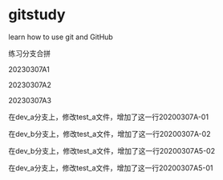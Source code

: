 # gitstudy

learn how to use git and GitHub

练习分支合拼

20230307A1

20230307A2

20230307A3

在dev_a分支上，修改test_a文件，增加了这一行20200307A-01

在dev_b分支上，修改test_a文件，增加了这一行20200307A-02

在dev_b分支上，修改test_a文件，增加了这一行20200307A5-02

在dev_a分支上，修改test_a文件，增加了这一行20200307A5-01
